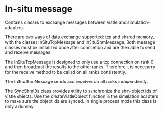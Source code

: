 In-situ message
=====================================================
Contains classes to exchange messages between Vistle and simulation-adapters.

There are two ways of data exchange supported: tcp and shared memory, with the classes InSituTcpMessage and InSituShmMessage.
Both message classes must be initialized once after conncetion and are then able to send and receive messages. 

The InSituTcpMessage is designed to only use a tcp connection on rank 0 and then broadcast the results to the other ranks.
Therefore it is nececarry for the receive method to be called on all ranks consistently.

The InSituShmMessage sends and receives on all ranks independently.

The SyncShmIDs class provides utility to synchronize the shm-object ids of vistle objects. Use the createVistleObject function 
in the simulation adapters to make sure the object ids are synced. In single process mode this class is only a dummy.